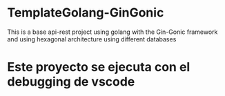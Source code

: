 # TemplateGolang-GinGonic
This is a base api-rest project using golang with the Gin-Gonic framework and using hexagonal architecture using different databases

#   Este proyecto se ejecuta con el debugging de vscode